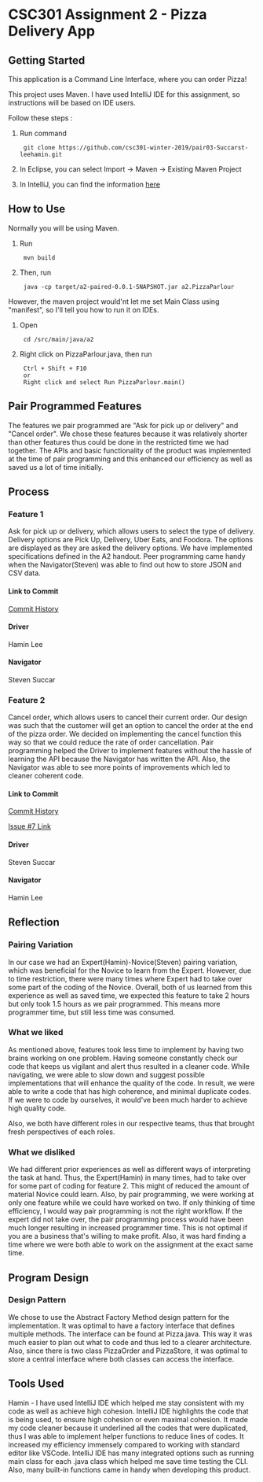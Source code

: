 # CSC301 Assignment 2 - Pizza Delivery App

## Getting Started

This application is a Command Line Interface, where you can order Pizza!

This project uses Maven. I have used IntelliJ IDE for this assignment, so instructions will be based on IDE users.

Follow these steps :

1) Run command
        
        git clone https://github.com/csc301-winter-2019/pair03-Succarst-leehamin.git

2) In Eclipse, you can select  Import -> Maven -> Existing Maven Project

3) In IntelliJ, you can find the information [here](https://www.jetbrains.com/help/idea/maven-support.html)

## How to Use
Normally you will be using Maven.

1) Run 

        mvn build

2) Then, run

        java -cp target/a2-paired-0.0.1-SNAPSHOT.jar a2.PizzaParlour
        
However, the maven project would'nt let me set Main Class using "manifest", so I'll tell you how to run it on IDEs.

1) Open

        cd /src/main/java/a2
2) Right click on PizzaParlour.java, then run

        Ctrl + Shift + F10
        or
        Right click and select Run PizzaParlour.main()



## Pair Programmed Features
The features we pair programmed are "Ask for pick up or delivery" and "Cancel order". We chose these features because 
it was relatively shorter than other features thus could be done in the restricted time we had together. The APIs and basic
functionality of the product was implemented at the time of pair programming and this enhanced our efficiency as well as saved 
us a lot of time initially. 

## Process

### Feature 1
Ask for pick up or delivery, which allows users to select the type of delivery. Delivery options are Pick Up, Delivery, Uber
Eats, and Foodora. The options are displayed as they are asked the delivery options. We have implemented specifications 
defined in the A2 handout. Peer programming came handy when the Navigator(Steven) was able to find out how to store JSON
and CSV data. 

#### Link to Commit
[Commit History](https://github.com/csc301-winter-2019/pair03-Succarst-leehamin/commit/fbabb395c14c965e75bab95d1d58ced554225e4d
)
#### Driver 
Hamin Lee

#### Navigator
Steven Succar

### Feature 2
Cancel order, which allows users to cancel their current order. Our design was such that the customer will get an option
to cancel the order at the end of the pizza order. We decided on implementing the cancel function this way so that we could 
reduce the rate of order cancellation. Pair programming helped the Driver to implement features without the hassle of learning
the API because the Navigator has written the API. Also, the Navigator was able to see more points of improvements which 
led to cleaner coherent code.

#### Link to Commit
[Commit History](https://github.com/csc301-winter-2019/pair03-Succarst-leehamin/commit/fa1642e614a27bfe0e302f69fcbbc7da731c101d
)

[Issue #7 Link](https://github.com/csc301-winter-2019/pair03-Succarst-leehamin/issues/7)

#### Driver 
Steven Succar

#### Navigator
Hamin Lee

## Reflection
### Pairing Variation
In our case we had an Expert(Hamin)-Novice(Steven) pairing variation, which was beneficial for the Novice to learn from the
Expert. However, due to time restriction, there were many times where Expert had to take over some part of the coding of 
the Novice. Overall, both of us learned from this experience as well as saved time, we expected this feature to take 2 hours
but only took 1.5 hours as we pair programmed. This means more programmer time, but still less time was consumed.

### What we liked
As mentioned above, features took less time to implement by having two brains working on one problem.
Having someone constantly check our code that keeps us vigilant and alert thus resulted in a cleaner code. While navigating,
we were able to slow down and suggest possible implementations that will enhance the quality of the code. In result,
we were able to write a code that has high coherence, and minimal duplicate codes. If we were to code by ourselves,
it would've been much harder to achieve high quality code. 

Also, we both have different roles in our respective teams, thus that brought fresh perspectives of each roles.

### What we disliked
We had different prior experiences as well as different ways of interpreting the task at hand. Thus, the Expert(Hamin) in
many times, had to take over for some part of coding for feature 2. This might of reduced the amount of material Novice could
learn. Also, by pair programming, we were working at only one feature while we could have worked on two. If only thinking of
time efficiency, I would way pair programming is not the right workflow. If the expert did not take over, the pair programming
process would have been much longer resulting in increased programmer time. This is not optimal if you are a business that's
willing to make profit.
Also, it was hard finding a time where we were both able to work on the assignment at the exact same time.



## Program Design
### Design Pattern
We chose to use the Abstract Factory Method design pattern for the implementation. 
It was optimal to have a factory interface that defines multiple methods. 
The interface can be found at Pizza.java. 
This way it was much easier to plan out what to code and thus led to a clearer architecture. 
Also, since there is two class PizzaOrder and PizzaStore, 
it was optimal to store a central interface where both classes can access the interface. 


## Tools Used
Hamin - I have used IntelliJ IDE which helped me stay consistent with my code as well as achieve high cohesion.
IntelliJ IDE highlights the code that is being used, to ensure high cohesion or even maximal cohesion.
It made my code cleaner because it underlined all the codes that were duplicated, thus I was able to implement helper functions
to reduce lines of codes.
It increased my efficiency immensely compared to working with standard editor like VSCode. 
IntelliJ IDE has many integrated options such as running main class for each .java class which helped me save time testing the CLI. 
Also, many built-in functions came in handy when developing this product.



